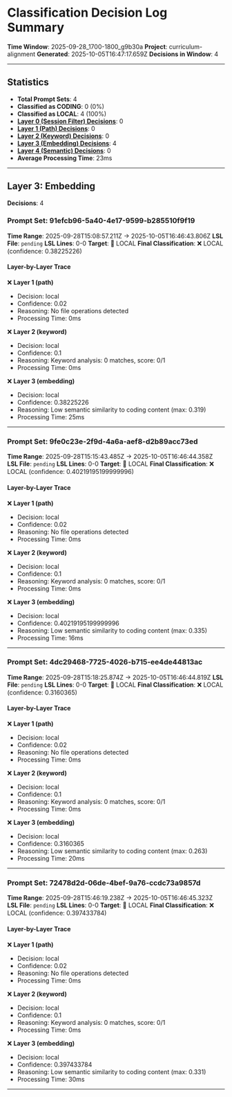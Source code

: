 # Classification Decision Log Summary

**Time Window**: 2025-09-28_1700-1800_g9b30a
**Project**: curriculum-alignment
**Generated**: 2025-10-05T16:47:17.659Z
**Decisions in Window**: 4

---

## Statistics

- **Total Prompt Sets**: 4
- **Classified as CODING**: 0 (0%)
- **Classified as LOCAL**: 4 (100%)
- **[Layer 0 (Session Filter) Decisions](#layer-0-session-filter)**: 0
- **[Layer 1 (Path) Decisions](#layer-1-path)**: 0
- **[Layer 2 (Keyword) Decisions](#layer-2-keyword)**: 0
- **[Layer 3 (Embedding) Decisions](#layer-3-embedding)**: 4
- **[Layer 4 (Semantic) Decisions](#layer-4-semantic)**: 0
- **Average Processing Time**: 23ms

---

## Layer 3: Embedding

**Decisions**: 4

### Prompt Set: 91efcb96-5a40-4e17-9599-b285510f9f19

**Time Range**: 2025-09-28T15:08:57.211Z → 2025-10-05T16:46:43.806Z
**LSL File**: `pending`
**LSL Lines**: 0-0
**Target**: 📍 LOCAL
**Final Classification**: ❌ LOCAL (confidence: 0.38225226)

#### Layer-by-Layer Trace

❌ **Layer 1 (path)**
- Decision: local
- Confidence: 0.02
- Reasoning: No file operations detected
- Processing Time: 0ms

❌ **Layer 2 (keyword)**
- Decision: local
- Confidence: 0.1
- Reasoning: Keyword analysis: 0 matches, score: 0/1
- Processing Time: 0ms

❌ **Layer 3 (embedding)**
- Decision: local
- Confidence: 0.38225226
- Reasoning: Low semantic similarity to coding content (max: 0.319)
- Processing Time: 25ms

---

### Prompt Set: 9fe0c23e-2f9d-4a6a-aef8-d2b89acc73ed

**Time Range**: 2025-09-28T15:15:43.485Z → 2025-10-05T16:46:44.358Z
**LSL File**: `pending`
**LSL Lines**: 0-0
**Target**: 📍 LOCAL
**Final Classification**: ❌ LOCAL (confidence: 0.40219195199999996)

#### Layer-by-Layer Trace

❌ **Layer 1 (path)**
- Decision: local
- Confidence: 0.02
- Reasoning: No file operations detected
- Processing Time: 0ms

❌ **Layer 2 (keyword)**
- Decision: local
- Confidence: 0.1
- Reasoning: Keyword analysis: 0 matches, score: 0/1
- Processing Time: 0ms

❌ **Layer 3 (embedding)**
- Decision: local
- Confidence: 0.40219195199999996
- Reasoning: Low semantic similarity to coding content (max: 0.335)
- Processing Time: 16ms

---

### Prompt Set: 4dc29468-7725-4026-b715-ee4de44813ac

**Time Range**: 2025-09-28T15:18:25.874Z → 2025-10-05T16:46:44.819Z
**LSL File**: `pending`
**LSL Lines**: 0-0
**Target**: 📍 LOCAL
**Final Classification**: ❌ LOCAL (confidence: 0.3160365)

#### Layer-by-Layer Trace

❌ **Layer 1 (path)**
- Decision: local
- Confidence: 0.02
- Reasoning: No file operations detected
- Processing Time: 0ms

❌ **Layer 2 (keyword)**
- Decision: local
- Confidence: 0.1
- Reasoning: Keyword analysis: 0 matches, score: 0/1
- Processing Time: 0ms

❌ **Layer 3 (embedding)**
- Decision: local
- Confidence: 0.3160365
- Reasoning: Low semantic similarity to coding content (max: 0.263)
- Processing Time: 20ms

---

### Prompt Set: 72478d2d-06de-4bef-9a76-ccdc73a9857d

**Time Range**: 2025-09-28T15:46:19.238Z → 2025-10-05T16:46:45.323Z
**LSL File**: `pending`
**LSL Lines**: 0-0
**Target**: 📍 LOCAL
**Final Classification**: ❌ LOCAL (confidence: 0.397433784)

#### Layer-by-Layer Trace

❌ **Layer 1 (path)**
- Decision: local
- Confidence: 0.02
- Reasoning: No file operations detected
- Processing Time: 0ms

❌ **Layer 2 (keyword)**
- Decision: local
- Confidence: 0.1
- Reasoning: Keyword analysis: 0 matches, score: 0/1
- Processing Time: 0ms

❌ **Layer 3 (embedding)**
- Decision: local
- Confidence: 0.397433784
- Reasoning: Low semantic similarity to coding content (max: 0.331)
- Processing Time: 30ms

---

